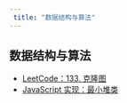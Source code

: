 ```yaml
---
 title: "数据结构与算法"
---
```


## 数据结构与算法

- [LeetCode：133. 克隆图](/codes/algorithm/27969.md)    
- [JavaScript 实现：最小堆类](/codes/algorithm/27970.md)    
